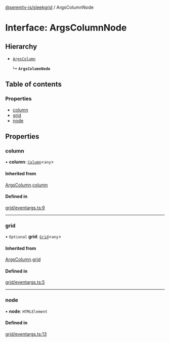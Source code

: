 [@serenity-is/sleekgrid](../README.md) / ArgsColumnNode

# Interface: ArgsColumnNode

## Hierarchy

- [`ArgsColumn`](ArgsColumn.md)

  ↳ **`ArgsColumnNode`**

## Table of contents

### Properties

- [column](ArgsColumnNode.md#column)
- [grid](ArgsColumnNode.md#grid)
- [node](ArgsColumnNode.md#node)

## Properties

### column

• **column**: [`Column`](Column.md)<`any`\>

#### Inherited from

[ArgsColumn](ArgsColumn.md).[column](ArgsColumn.md#column)

#### Defined in

[grid/eventargs.ts:9](https://github.com/serenity-is/sleekgrid/blob/master/src/grid/eventargs.ts#L9)

___

### grid

• `Optional` **grid**: [`Grid`](../classes/Grid.md)<`any`\>

#### Inherited from

[ArgsColumn](ArgsColumn.md).[grid](ArgsColumn.md#grid)

#### Defined in

[grid/eventargs.ts:5](https://github.com/serenity-is/sleekgrid/blob/master/src/grid/eventargs.ts#L5)

___

### node

• **node**: `HTMLElement`

#### Defined in

[grid/eventargs.ts:13](https://github.com/serenity-is/sleekgrid/blob/master/src/grid/eventargs.ts#L13)
